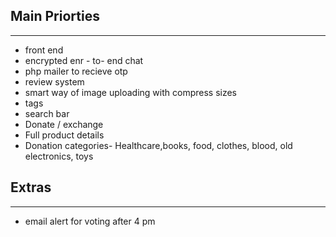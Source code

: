 ## Main Priorties
***
* front end
* encrypted enr - to- end chat 
* php mailer to recieve otp 
* review system
* smart way of image uploading with compress sizes
* tags 
* search bar
* Donate / exchange
* Full product details 
* Donation categories- Healthcare,books, food, clothes, blood, old electronics, toys

## Extras
***
* email alert for voting after 4 pm

